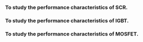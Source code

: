 ### To study the performance characteristics of SCR.

### To study the performance characteristics of IGBT.

### To study the performance characteristics of MOSFET.
